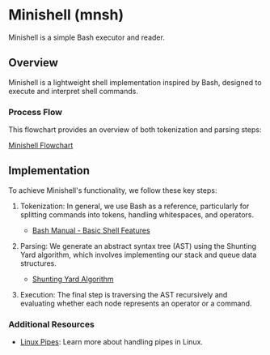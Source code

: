 # Minishell (mnsh)

Minishell is a simple Bash executor and reader.

## Overview

Minishell is a lightweight shell implementation inspired by Bash, designed to execute and interpret shell commands.

### Process Flow

This flowchart provides an overview of both tokenization and parsing steps:

[Minishell Flowchart](https://miro.com/app/board/uXjVMVi2_R4=/?share_link_id=555534915885)

## Implementation

To achieve Minishell's functionality, we follow these key steps:

1. Tokenization: In general, we use Bash as a reference, particularly for splitting commands into tokens, handling whitespaces, and operators.
   - [Bash Manual - Basic Shell Features](https://www.gnu.org/software/bash/manual/bash.html#Basic-Shell-Features)

2. Parsing: We generate an abstract syntax tree (AST) using the Shunting Yard algorithm, which involves implementing our stack and queue data structures.
   - [Shunting Yard Algorithm](https://brilliant.org/wiki/shunting-yard-algorithm/)

3. Execution: The final step is traversing the AST recursively and evaluating whether each node represents an operator or a command.

### Additional Resources

- [Linux Pipes](https://tldp.org/LDP/lpg/node11.html): Learn more about handling pipes in Linux.
